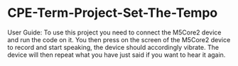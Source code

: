 # CPE-Term-Project-Set-The-Tempo

User Guide:
To use this project you need to connect the M5Core2 device and run the code on it. You then press on the screen of the M5Core2 device to record and start speaking, the device should accordingly vibrate. The device will then repeat what you have just said if you want to hear it again. 


